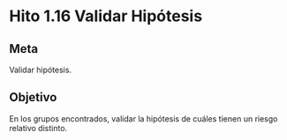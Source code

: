 # Hito 1.16 Validar Hipótesis

## Meta

Validar hipótesis.

## Objetivo

En los grupos encontrados, validar la hipótesis de cuáles tienen un riesgo relativo distinto.













